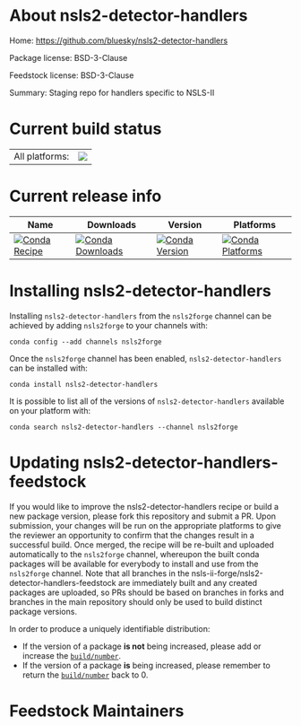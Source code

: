 About nsls2-detector-handlers
=============================

Home: https://github.com/bluesky/nsls2-detector-handlers

Package license: BSD-3-Clause

Feedstock license: BSD-3-Clause

Summary: Staging repo for handlers specific to NSLS-II



Current build status
====================


<table><tr><td>All platforms:</td>
    <td>
      <a href="https://dev.azure.com/nsls2forge/nsls2forge/_build/latest?definitionId=206&branchName=master">
        <img src="https://dev.azure.com/nsls2forge/nsls2forge/_apis/build/status/nsls2-detector-handlers-feedstock?branchName=master">
      </a>
    </td>
  </tr>
</table>

Current release info
====================

| Name | Downloads | Version | Platforms |
| --- | --- | --- | --- |
| [![Conda Recipe](https://img.shields.io/badge/recipe-nsls2--detector--handlers-green.svg)](https://anaconda.org/nsls2forge/nsls2-detector-handlers) | [![Conda Downloads](https://img.shields.io/conda/dn/nsls2forge/nsls2-detector-handlers.svg)](https://anaconda.org/nsls2forge/nsls2-detector-handlers) | [![Conda Version](https://img.shields.io/conda/vn/nsls2forge/nsls2-detector-handlers.svg)](https://anaconda.org/nsls2forge/nsls2-detector-handlers) | [![Conda Platforms](https://img.shields.io/conda/pn/nsls2forge/nsls2-detector-handlers.svg)](https://anaconda.org/nsls2forge/nsls2-detector-handlers) |

Installing nsls2-detector-handlers
==================================

Installing `nsls2-detector-handlers` from the `nsls2forge` channel can be achieved by adding `nsls2forge` to your channels with:

```
conda config --add channels nsls2forge
```

Once the `nsls2forge` channel has been enabled, `nsls2-detector-handlers` can be installed with:

```
conda install nsls2-detector-handlers
```

It is possible to list all of the versions of `nsls2-detector-handlers` available on your platform with:

```
conda search nsls2-detector-handlers --channel nsls2forge
```




Updating nsls2-detector-handlers-feedstock
==========================================

If you would like to improve the nsls2-detector-handlers recipe or build a new
package version, please fork this repository and submit a PR. Upon submission,
your changes will be run on the appropriate platforms to give the reviewer an
opportunity to confirm that the changes result in a successful build. Once
merged, the recipe will be re-built and uploaded automatically to the
`nsls2forge` channel, whereupon the built conda packages will be available for
everybody to install and use from the `nsls2forge` channel.
Note that all branches in the nsls-ii-forge/nsls2-detector-handlers-feedstock are
immediately built and any created packages are uploaded, so PRs should be based
on branches in forks and branches in the main repository should only be used to
build distinct package versions.

In order to produce a uniquely identifiable distribution:
 * If the version of a package **is not** being increased, please add or increase
   the [``build/number``](https://conda.io/docs/user-guide/tasks/build-packages/define-metadata.html#build-number-and-string).
 * If the version of a package **is** being increased, please remember to return
   the [``build/number``](https://conda.io/docs/user-guide/tasks/build-packages/define-metadata.html#build-number-and-string)
   back to 0.

Feedstock Maintainers
=====================


